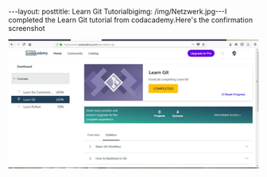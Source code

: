 ---layout: posttitle: Learn Git Tutorialbigimg: /img/Netzwerk.jpg---I completed the Learn Git tutorial from codacademy.Here's the confirmation screenshot


![GitTut](/img/degenhardt_learngit.jpg)